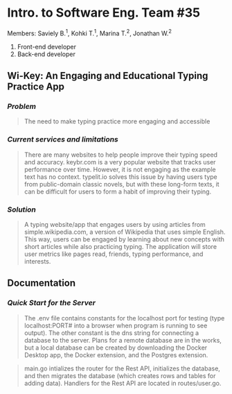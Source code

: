 # Intro. to Software Eng. Team #35
Members: Saviely B.<sup>1</sup>, Kohki T.<sup>1</sup>, Marina T.<sup>2</sup>, Jonathan W.<sup>2</sup>
1. Front-end developer
2. Back-end developer

## Wi-Key: An Engaging and Educational Typing Practice App

### _Problem_
>The need to make typing practice more engaging and accessible

### _Current services and limitations_
>There are many websites to help people improve their typing speed and accuracy. keybr.com is a very popular website that tracks user performance over time. However, it is not engaging as the example text has no context. typelit.io solves this issue by having users type from public-domain classic novels, but with these long-form texts, it can be difficult for users to form a habit of improving their typing.

### _Solution_
>A typing website/app that engages users by using articles from simple.wikipedia.com, a version of Wikipedia that uses simple English. This way, users can be engaged by learning about new concepts with short articles while also practicing typing. The application will store user metrics like pages read, friends, typing performance, and interests.

## Documentation

### _Quick Start for the Server_
> The .env file contains constants for the localhost port for testing (type localhost:PORT# into a browser when program is running to see output). The other constant is the dns string for connecting a database to the server. Plans for a remote database are in the works, but a local database can be created by downloading the Docker Desktop app, the Docker extension, and the Postgres extension.

> main.go intializes the router for the Rest API, initializes the database, and then migrates the database (which creates rows and tables for adding data). 
> Handlers for the Rest API are located in routes/user.go. 
